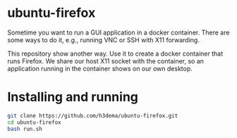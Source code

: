 # ubuntu-firefox

Sometime you want to run a GUI application in a docker container.
There are some ways to do it, e.g., running VNC or SSH with X11 forwarding.

This repository show another way. Use it to create a docker container that runs Firefox.
We share our host X11 socket with the container, so an application running in the container shows on our own desktop.

# Installing and running

```bash
git clone https://github.com/h3dema/ubuntu-firefox.git
cd ubuntu-firefox
bash run.sh
```
